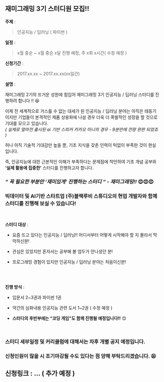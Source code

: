 ## **재미그래밍 3기 스터디원 모집!!** 

**주제** : 

>인공지능 / 딥러닝 ( 파이썬 )


**일정** : 

>x월 중순 ~ x월 중순 x달 진행 예정, 주 x회 x시간( 수정 예정 )


**신청기간** : 

>2017.xx.xx ~ 2017.xx.xx(xx일간)


**설명** : 

재미그래밍 2기의 뜨거운 성원에 힘입어 재미그래밍 3기 인공지능 / 딥러닝 스터디를 진행하려 합니다 !! 😆

이제 전 세계적으로 거스를 수 없는 대세가 된 인공지능 / 딥러닝 분야는 아직은 태동기이지만 기업들이 본격적인 제품 상용화에 나설 경우 더욱 더 폭발적인 성장을 할 것으로 기대를 모으고 있습니다.<br>
*( 실제로 얼마전 출시된 ai 기반 스피커 카카오 미니의 경우 - 9분만에 전량 완판 되었죠 )*

허나 아직 기술적 기대감만 높을 뿐, 기초 지식을 갖춘 인력이 턱없이 부족한 것이 현실입니다.<br>

즉, 인공지능에 대한 근본적인 이해가 부족하다는 문제점에 착안하여 기초 개념 공부와 **‘실제 활용에 집중한’** 스터디를 진행하고자 합니다.


### *“ 꼭 필요한 부분만 **‘재미있게'** 진행하는 스터디 “ - 재미그래밍!!* 😍😍😍


### 빅데이터 및 AI기반 스타트업 (주)**블랙루비 스튜디오**의 현업 개발자와 함께 스터디를 진행해 보실 수 있습니다!
<br>

**스터디 대상** : 	

- 요즘 뜨고 있다는 인공지능 / 딥러닝!! 
  어디서부터 어떻게 시작해야 할 지 몰라서 막막하신분!

- 관심은 있었지만 혼자서는 공부해 볼 엄두가 안나셨던 분!

- 프로그래밍 경험이 있지만 인공지능 / 딥러닝 분야는 처음이신분!
<br>
<br>

**진행 방식** :  

- 입문서 2~3권과 파이썬 1권 

- 약간의 심화내용 인공지능 관련 도서 1~2권 ( 수정 예정 ) 

- **스터디의 후반부에는 “코딩 게임"도 함께 진행될 예정입니다!!** 😊
<br>


### 스터디 세부일정 및 커리큘럼에 대해서는 차후 개별 공지 예정입니다.

	
### 신청인원이 많을 시 **조기마감**될 수도 있다는 점 양해 부탁드리겠습니다. 😫


## 신청링크 : … ( 추가 예정 )
